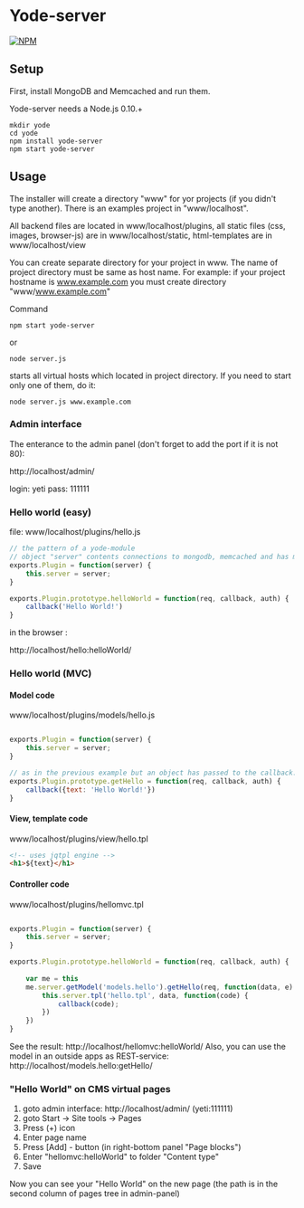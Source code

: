 Yode-server
===========

[![NPM](https://nodei.co/npm/yode-server.png)](https://nodei.co/npm/yode-server/)

## Setup

First, install MongoDB and Memcached and run them. 

Yode-server needs a Node.js 0.10.+

```
mkdir yode
cd yode
npm install yode-server
npm start yode-server
```

## Usage

The installer will create a directory "www" for yor projects (if you didn't type another). 
There is an examples project in "www/localhost". 

All backend files are located in www/localhost/plugins,
all static files (css, images, browser-js) are in www/localhost/static,
html-templates are in www/localhost/view

You can create separate directory for your project in www. The name of project directory must be same as host name. For example: if your project hostname is www.example.com you must create directory "www/www.example.com"

Command
```
npm start yode-server
```
or
```
node server.js
```
starts all virtual hosts which located in project directory. If you need to start only one of them, do it:

```
node server.js www.example.com
```

### Admin interface

The enterance to the admin panel (don't forget to add the port if it is not 80):

http://localhost/admin/

login: yeti
pass: 111111


### Hello world (easy)

file: www/localhost/plugins/hello.js
```javascript
// the pattern of a yode-module
// object "server" contents connections to mongodb, memcached and has more useful properties 
exports.Plugin = function(server) {
    this.server = server;
}

exports.Plugin.prototype.helloWorld = function(req, callback, auth) {
    callback('Hello World!')
}
```

in the browser :

http://localhost/hello:helloWorld/

### Hello world (MVC)

#### Model code 
www/localhost/plugins/models/hello.js
```javascript

exports.Plugin = function(server) {
    this.server = server;
}

// as in the previous example but an object has passed to the callback.
exports.Plugin.prototype.getHello = function(req, callback, auth) {
    callback({text: 'Hello World!'})
}

```

#### View, template code 
www/localhost/plugins/view/hello.tpl
```html
<!-- uses jqtpl engine -->
<h1>${text}</h1>
```

#### Controller code 
www/localhost/plugins/hellomvc.tpl
```javascript

exports.Plugin = function(server) {
    this.server = server;
}

exports.Plugin.prototype.helloWorld = function(req, callback, auth) {
    
    var me = this
    me.server.getModel('models.hello').getHello(req, function(data, e) {
        this.server.tpl('hello.tpl', data, function(code) {
            callback(code);
        })
    })
}

```

See the result: http://localhost/hellomvc:helloWorld/
Also, you can use the model in an outside apps as REST-service: http://localhost/models.hello:getHello/ 

### "Hello World" on CMS virtual pages 

1. goto admin interface: http://localhost/admin/ (yeti:111111)
2. goto Start -> Site tools -> Pages
3. Press (+) icon
4. Enter page name
5. Press [Add] - button (in right-bottom panel "Page blocks")
6. Enter "hellomvc:helloWorld" to folder "Content type"
7. Save

Now you can see your "Hello World" on the new page (the path is in the second column of pages tree in admin-panel)
